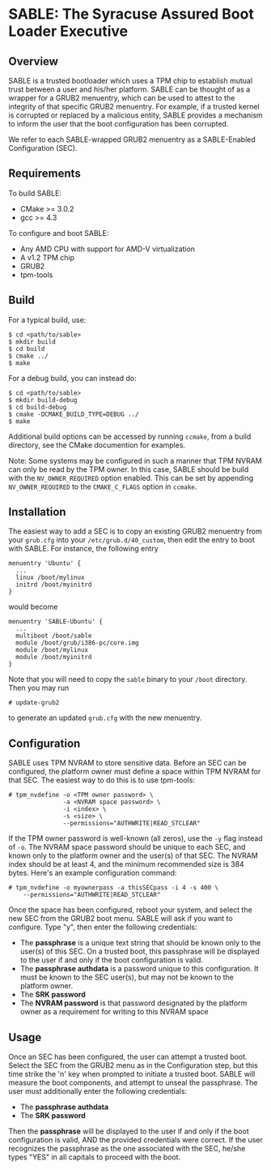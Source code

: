 **SABLE**: The **S**yracuse **A**ssured **B**oot **L**oader **E**xecutive
=================

Overview
-----------------

SABLE is a trusted bootloader which uses a TPM chip to establish mutual trust
between a user and his/her platform. SABLE can be thought of as a wrapper for
a GRUB2 menuentry, which can be used to attest to the integrity of that specific
GRUB2 menuentry. For example, if a trusted kernel is corrupted or replaced
by a malicious entity, SABLE provides a mechanism to inform the user that the
boot configuration has been corrupted.

We refer to each SABLE-wrapped GRUB2 menuentry as a SABLE-Enabled Configuration (SEC).

Requirements
----------------

To build SABLE:
- CMake >= 3.0.2
- gcc >= 4.3

To configure and boot SABLE:
- Any AMD CPU with support for AMD-V virtualization
- A v1.2 TPM chip
- GRUB2
- tpm-tools

Build
----------------

For a typical build, use:
```
$ cd <path/to/sable>
$ mkdir build
$ cd build
$ cmake ../
$ make
```
For a debug build, you can instead do:
```
$ cd <path/to/sable>
$ mkdir build-debug
$ cd build-debug
$ cmake -DCMAKE_BUILD_TYPE=DEBUG ../
$ make
```
Additional build options can be accessed by running `ccmake`, from a build
directory, see the CMake documention for examples.

Note: Some systems may be configured in such a manner that TPM NVRAM can only
be read by the TPM owner. In this case, SABLE should be build with the
`NV_OWNER_REQUIRED` option enabled. This can be set by appending `NV_OWNER_REQUIRED`
to the `CMAKE_C_FLAGS` option in `ccmake`.

Installation
---------------

The easiest way to add a SEC is to copy an existing GRUB2 menuentry
from your `grub.cfg` into your `/etc/grub.d/40_custom`, then edit the entry to
boot with SABLE. For instance, the following entry
```
menuentry 'Ubuntu' {
  ...
  linux /boot/mylinux
  initrd /boot/myinitrd
}
```
would become
```
menuentry 'SABLE-Ubuntu' {
  ...
  multiboot /boot/sable
  module /boot/grub/i386-pc/core.img
  module /boot/mylinux
  module /boot/myinitrd
}
```
Note that you will need to copy the `sable` binary to your `/boot` directory. Then
you may run
```
# update-grub2
```
to generate an updated `grub.cfg` with the new menuentry.

Configuration
---------------

SABLE uses TPM NVRAM to store sensitive data. Before an SEC can be configured, the
platform owner must define a space within TPM NVRAM for that SEC. The easiest way to
do this is to use tpm-tools:
```
# tpm_nvdefine -o <TPM owner password> \
               -a <NVRAM space password> \
               -i <index> \
               -s <size> \
               --permissions="AUTHWRITE|READ_STCLEAR"
```
If the TPM owner password is well-known (all zeros), use the `-y` flag instead of `-o`.
The NVRAM space password should be unique to each SEC, and known only to the platform
owner and the user(s) of that SEC. The NVRAM index should be at least 4, and the
minimum recommended size is 384 bytes. Here's an example configuration command:
```
# tpm_nvdefine -o myownerpass -a thisSECpass -i 4 -s 400 \
    --permissions="AUTHWRITE|READ_STCLEAR"
```

Once the space has been configured, reboot your system, and select the new SEC
from the GRUB2 boot menu. SABLE will ask if you want to configure. Type "y", then
enter the following credentials:

- The **passphrase** is a unique text string that should be known only to the user(s)
  of this SEC. On a trusted boot, this passphrase will be displayed to the user
  if and only if the boot configuration is valid.
- The **passphrase authdata** is a password unique to this configuration. It must be known
  to the SEC user(s), but may not be known to the platform owner.
- The **SRK password**
- The **NVRAM password** is that password designated by the platform owner as a requirement
  for writing to this NVRAM space

Usage
---------------

Once an SEC has been configured, the user can attempt a trusted boot. Select the SEC
from the GRUB2 menu as in the Configuration step, but this time strike the 'n' key
when prompted to initiate a trusted boot. SABLE will measure the boot components, and
attempt to unseal the passphrase. The user must additionally enter the following
credentials:

- The **passphrase authdata**
- The **SRK password**

Then the **passphrase** will be displayed to the user if and only if the boot
configuration is valid, AND the provided credentials were correct. If the user
recognizes the passphrase as the one associated with the SEC, he/she types "YES"
in all capitals to proceed with the boot.
